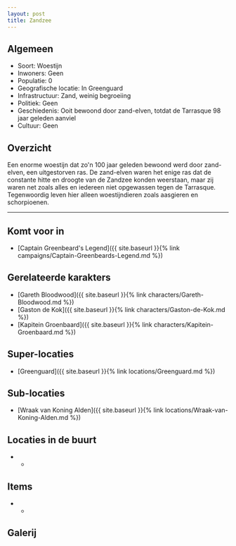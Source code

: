 ```yaml
---
layout: post
title: Zandzee
---
```


## Algemeen
* Soort: Woestijn
* Inwoners: Geen
* Populatie: 0
* Geografische locatie: In Greenguard
* Infrastructuur: Zand, weinig begroeiing
* Politiek: Geen
* Geschiedenis: Ooit bewoond door zand-elven, totdat de Tarrasque 98 jaar geleden aanviel
* Cultuur: Geen

## Overzicht
Een enorme woestijn dat zo'n 100 jaar geleden bewoond werd door zand-elven, een uitgestorven ras. De zand-elven waren het enige ras dat de constante hitte en droogte van de Zandzee konden weerstaan, maar zij waren net zoals alles en iedereen niet opgewassen tegen de Tarrasque. Tegenwoordig leven hier alleen woestijndieren zoals aasgieren en schorpioenen.

---

## Komt voor in
* [Captain Greenbeard's Legend]({{ site.baseurl }}{% link campaigns/Captain-Greenbeards-Legend.md %})

## Gerelateerde karakters
* [Gareth Bloodwood]({{ site.baseurl }}{% link characters/Gareth-Bloodwood.md %})
* [Gaston de Kok]({{ site.baseurl }}{% link characters/Gaston-de-Kok.md %})
* [Kapitein Groenbaard]({{ site.baseurl }}{% link characters/Kapitein-Groenbaard.md %})

## Super-locaties
* [Greenguard]({{ site.baseurl }}{% link locations/Greenguard.md %})

## Sub-locaties
* [Wraak van Koning Alden]({{ site.baseurl }}{% link locations/Wraak-van-Koning-Alden.md %})

## Locaties in de buurt
* -

## Items
* -

## Galerij
